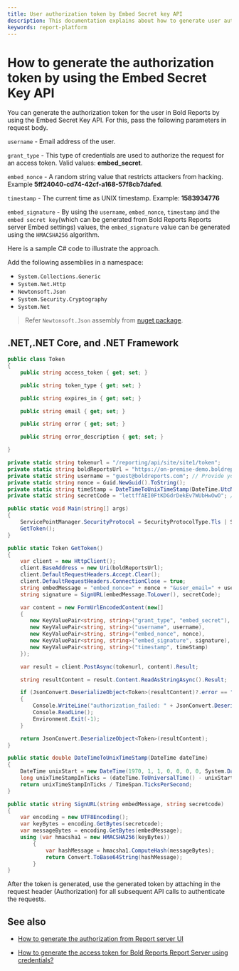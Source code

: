 ```yaml
---
title: User authorization token by Embed Secret key API
description: This documentation explains about how to generate user authorization token by using the embed secret key API in the Bold Reports Enterprise Reporting.
keywords: report-platform
---
```


# How to generate the authorization token by using the Embed Secret Key API

You can generate the authorization token for the user in Bold Reports by using the Embed Secret Key API. For this, pass the following parameters in request body.

   `username` - Email address of the user.

   `grant_type` - This type of credentials are used to authorize the request for an access token. Valid values: **embed_secret**.

   `embed_nonce` - A random string value that restricts attackers from hacking. Example **5ff24040-cd74-42cf-a168-57f8cb7dafed**.

   `timestamp` - The current time as UNIX timestamp. Example: **1583934776**

   `embed_signature` -  By using the `username`, `embed_nonce`, `timestamp` and the `embed secret key`(which can be generated from Bold Reports Reports server Embed settings) values, the `embed_signature` value can be generated using the `HMACSHA256` algorithm.

Here is a sample C# code to illustrate the approach.

Add the following assemblies in a namespace:

* `System.Collections.Generic`
* `System.Net.Http`
* `Newtonsoft.Json`
* `System.Security.Cryptography`
* `System.Net`

> Refer `Newtonsoft.Json` assembly from [nuget package](https://www.nuget.org/packages/Newtonsoft.Json/).

## .NET,.NET Core, and .NET Framework

```csharp
public class Token
{
    public string access_token { get; set; }

    public string token_type { get; set; }

    public string expires_in { get; set; }

    public string email { get; set; }

    public string error { get; set; }

    public string error_description { get; set; }

}

private static string tokenurl = "/reporting/api/site/site1/token";
private static string boldReportsUrl = "https://on-premise-demo.boldreports.com"; // Provide your Bold Reports URL
private static string username = "guest@boldreports.com"; // Provide your Email ID
private static string nonce = Guid.NewGuid().ToString();
private static string timeStamp = DateTimeToUnixTimeStamp(DateTime.UtcNow).ToString();
private static string secretCode = "lettffAEI0FtKDGdrDekEv7WUbHwOwO"; // Provide your embed secret key value from the Bold Reports Report Server Embed Settings.

public static void Main(string[] args)
{
    ServicePointManager.SecurityProtocol = SecurityProtocolType.Tls | SecurityProtocolType.Tls11 | SecurityProtocolType.Tls12; // This is required while running the Bold Reports from Azure App Service
    GetToken();
}

public static Token GetToken()
{
    var client = new HttpClient();
    client.BaseAddress = new Uri(boldReportsUrl);
    client.DefaultRequestHeaders.Accept.Clear();
    client.DefaultRequestHeaders.ConnectionClose = true;
    string embedMessage = "embed_nonce=" + nonce + "&user_email=" + username + "&timestamp=" + timeStamp;
    string signature = SignURL(embedMessage.ToLower(), secretCode);

    var content = new FormUrlEncodedContent(new[]
    {
       new KeyValuePair<string, string>("grant_type", "embed_secret"),
       new KeyValuePair<string, string>("username", username),
       new KeyValuePair<string, string>("embed_nonce", nonce),
       new KeyValuePair<string, string>("embed_signature", signature),
       new KeyValuePair<string, string>("timestamp", timeStamp)
    });

    var result = client.PostAsync(tokenurl, content).Result;

    string resultContent = result.Content.ReadAsStringAsync().Result;

    if (JsonConvert.DeserializeObject<Token>(resultContent)?.error == "authorization_failed")
    {
        Console.WriteLine("authorization_failed: " + JsonConvert.DeserializeObject<Token>(resultContent)?.error_description);
        Console.ReadLine();
        Environment.Exit(-1);
    }

    return JsonConvert.DeserializeObject<Token>(resultContent);
}

public static double DateTimeToUnixTimeStamp(DateTime dateTime)
{
    DateTime unixStart = new DateTime(1970, 1, 1, 0, 0, 0, 0, System.DateTimeKind.Utc);
    long unixTimeStampInTicks = (dateTime.ToUniversalTime() - unixStart).Ticks;
    return unixTimeStampInTicks / TimeSpan.TicksPerSecond;
}

public static string SignURL(string embedMessage, string secretcode)
{
    var encoding = new UTF8Encoding();
    var keyBytes = encoding.GetBytes(secretcode);
    var messageBytes = encoding.GetBytes(embedMessage);
    using (var hmacsha1 = new HMACSHA256(keyBytes))
        {
            var hashMessage = hmacsha1.ComputeHash(messageBytes);
            return Convert.ToBase64String(hashMessage);
        }
}
````

After the token is generated, use the generated token by attaching in the request header (Authorization) for all subsequent API calls to authenticate the requests.

## See also

* [How to generate the authorization from Report server UI](../generate-access-token-for-bold-reports-server/)

* [How to generate the access token for Bold Reports Report Server using credentials?](../generate-access-token-for-bold-reports-server-using-credentials/)
